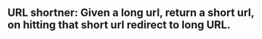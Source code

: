 ## URL shortner: Given a long url, return a short url, on hitting that short url redirect to long URL.